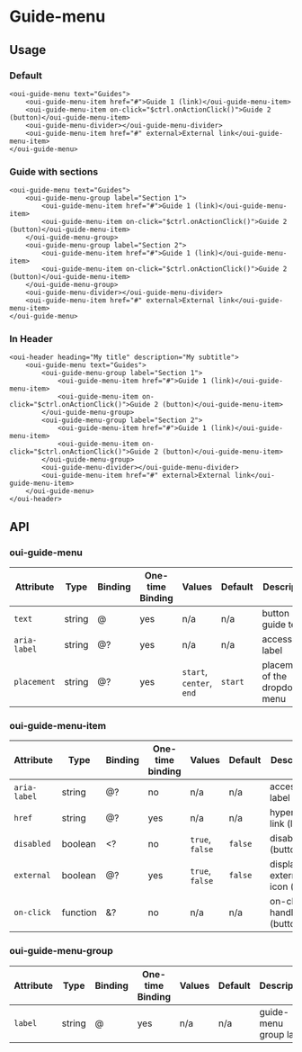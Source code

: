 # Guide-menu

## Usage

### Default

```html:preview
<oui-guide-menu text="Guides">
    <oui-guide-menu-item href="#">Guide 1 (link)</oui-guide-menu-item>
    <oui-guide-menu-item on-click="$ctrl.onActionClick()">Guide 2 (button)</oui-guide-menu-item>
    <oui-guide-menu-divider></oui-guide-menu-divider>
    <oui-guide-menu-item href="#" external>External link</oui-guide-menu-item>
</oui-guide-menu>
```

### Guide with sections

```html:preview
<oui-guide-menu text="Guides">
    <oui-guide-menu-group label="Section 1">
        <oui-guide-menu-item href="#">Guide 1 (link)</oui-guide-menu-item>
        <oui-guide-menu-item on-click="$ctrl.onActionClick()">Guide 2 (button)</oui-guide-menu-item>
    </oui-guide-menu-group>
    <oui-guide-menu-group label="Section 2">
        <oui-guide-menu-item href="#">Guide 1 (link)</oui-guide-menu-item>
        <oui-guide-menu-item on-click="$ctrl.onActionClick()">Guide 2 (button)</oui-guide-menu-item>
    </oui-guide-menu-group>
    <oui-guide-menu-divider></oui-guide-menu-divider>
    <oui-guide-menu-item href="#" external>External link</oui-guide-menu-item>
</oui-guide-menu>
```

### In Header

```html:preview
<oui-header heading="My title" description="My subtitle">
    <oui-guide-menu text="Guides">
        <oui-guide-menu-group label="Section 1">
            <oui-guide-menu-item href="#">Guide 1 (link)</oui-guide-menu-item>
            <oui-guide-menu-item on-click="$ctrl.onActionClick()">Guide 2 (button)</oui-guide-menu-item>
        </oui-guide-menu-group>
        <oui-guide-menu-group label="Section 2">
            <oui-guide-menu-item href="#">Guide 1 (link)</oui-guide-menu-item>
            <oui-guide-menu-item on-click="$ctrl.onActionClick()">Guide 2 (button)</oui-guide-menu-item>
        </oui-guide-menu-group>
        <oui-guide-menu-divider></oui-guide-menu-divider>
        <oui-guide-menu-item href="#" external>External link</oui-guide-menu-item>
    </oui-guide-menu>
</oui-header>
```

## API

### oui-guide-menu

| Attribute     | Type      | Binding   | One-time Binding  | Values                    | Default   | Description
| ----          | ----      | ----      | ----              | ----                      | ----      | ----
| `text`        | string    | @         | yes               | n/a                       | n/a       | button guide text
| `aria-label`  | string    | @?        | yes               | n/a                       | n/a       | accessibility label
| `placement`   | string    | @?        | yes               | `start`, `center`, `end`  | `start`   | placement of the dropdown menu

### oui-guide-menu-item

| Attribute     | Type      | Binding   | One-time binding  | Values                    | Default   | Description
| ----          | ----      | ----      | ----              | ----                      | ----      | ----
| `aria-label`  | string    | @?        | no                | n/a                       | n/a       | accessibility label
| `href`        | string    | @?        | yes               | n/a                       | n/a       | hypertext link (link)
| `disabled`    | boolean   | <?        | no                | `true`, `false`           | `false`   | disable (button)
| `external`    | boolean   | @?        | yes               | `true`, `false`           | `false`   | display external icon (link)
| `on-click`    | function  | &?        | no                | n/a                       | n/a       | on-click handler (button)

### oui-guide-menu-group

| Attribute     | Type      | Binding   | One-time Binding  | Values                    | Default   | Description
| ----          | ----      | ----      | ----              | ----                      | ----      | ----
| `label`       | string    | @         | yes               | n/a                       | n/a       | guide-menu group label
